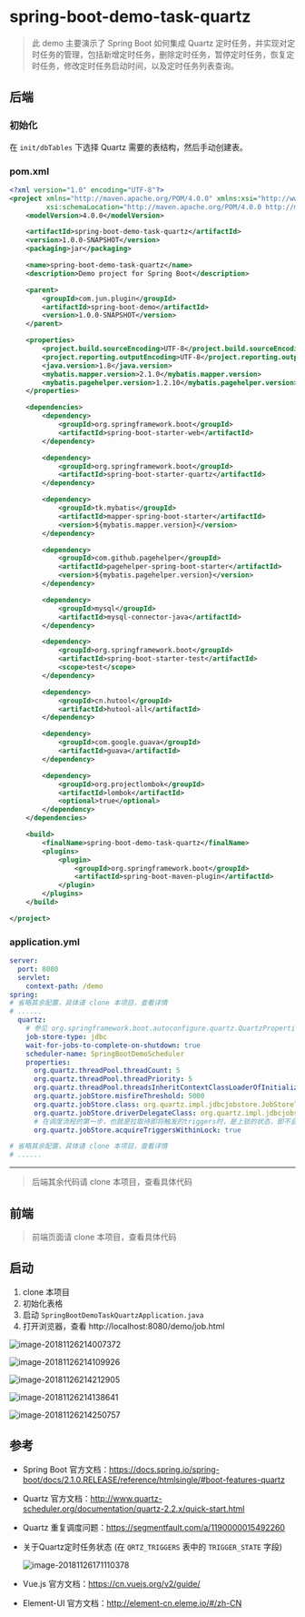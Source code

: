 # spring-boot-demo-task-quartz

> 此 demo 主要演示了 Spring Boot 如何集成 Quartz 定时任务，并实现对定时任务的管理，包括新增定时任务，删除定时任务，暂停定时任务，恢复定时任务，修改定时任务启动时间，以及定时任务列表查询。

## 后端

### 初始化

在 `init/dbTables` 下选择 Quartz 需要的表结构，然后手动创建表。

### pom.xml

```xml
<?xml version="1.0" encoding="UTF-8"?>
<project xmlns="http://maven.apache.org/POM/4.0.0" xmlns:xsi="http://www.w3.org/2001/XMLSchema-instance"
         xsi:schemaLocation="http://maven.apache.org/POM/4.0.0 http://maven.apache.org/xsd/maven-4.0.0.xsd">
    <modelVersion>4.0.0</modelVersion>

    <artifactId>spring-boot-demo-task-quartz</artifactId>
    <version>1.0.0-SNAPSHOT</version>
    <packaging>jar</packaging>

    <name>spring-boot-demo-task-quartz</name>
    <description>Demo project for Spring Boot</description>

    <parent>
        <groupId>com.jun.plugin</groupId>
        <artifactId>spring-boot-demo</artifactId>
        <version>1.0.0-SNAPSHOT</version>
    </parent>

    <properties>
        <project.build.sourceEncoding>UTF-8</project.build.sourceEncoding>
        <project.reporting.outputEncoding>UTF-8</project.reporting.outputEncoding>
        <java.version>1.8</java.version>
        <mybatis.mapper.version>2.1.0</mybatis.mapper.version>
        <mybatis.pagehelper.version>1.2.10</mybatis.pagehelper.version>
    </properties>

    <dependencies>
        <dependency>
            <groupId>org.springframework.boot</groupId>
            <artifactId>spring-boot-starter-web</artifactId>
        </dependency>

        <dependency>
            <groupId>org.springframework.boot</groupId>
            <artifactId>spring-boot-starter-quartz</artifactId>
        </dependency>

        <dependency>
            <groupId>tk.mybatis</groupId>
            <artifactId>mapper-spring-boot-starter</artifactId>
            <version>${mybatis.mapper.version}</version>
        </dependency>

        <dependency>
            <groupId>com.github.pagehelper</groupId>
            <artifactId>pagehelper-spring-boot-starter</artifactId>
            <version>${mybatis.pagehelper.version}</version>
        </dependency>

        <dependency>
            <groupId>mysql</groupId>
            <artifactId>mysql-connector-java</artifactId>
        </dependency>

        <dependency>
            <groupId>org.springframework.boot</groupId>
            <artifactId>spring-boot-starter-test</artifactId>
            <scope>test</scope>
        </dependency>

        <dependency>
            <groupId>cn.hutool</groupId>
            <artifactId>hutool-all</artifactId>
        </dependency>

        <dependency>
            <groupId>com.google.guava</groupId>
            <artifactId>guava</artifactId>
        </dependency>

        <dependency>
            <groupId>org.projectlombok</groupId>
            <artifactId>lombok</artifactId>
            <optional>true</optional>
        </dependency>
    </dependencies>

    <build>
        <finalName>spring-boot-demo-task-quartz</finalName>
        <plugins>
            <plugin>
                <groupId>org.springframework.boot</groupId>
                <artifactId>spring-boot-maven-plugin</artifactId>
            </plugin>
        </plugins>
    </build>

</project>
```

### application.yml

```yaml
server:
  port: 8080
  servlet:
    context-path: /demo
spring:
# 省略其余配置，具体请 clone 本项目，查看详情
# ......
  quartz:
    # 参见 org.springframework.boot.autoconfigure.quartz.QuartzProperties
    job-store-type: jdbc
    wait-for-jobs-to-complete-on-shutdown: true
    scheduler-name: SpringBootDemoScheduler
    properties:
      org.quartz.threadPool.threadCount: 5
      org.quartz.threadPool.threadPriority: 5
      org.quartz.threadPool.threadsInheritContextClassLoaderOfInitializingThread: true
      org.quartz.jobStore.misfireThreshold: 5000
      org.quartz.jobStore.class: org.quartz.impl.jdbcjobstore.JobStoreTX
      org.quartz.jobStore.driverDelegateClass: org.quartz.impl.jdbcjobstore.StdJDBCDelegate
      # 在调度流程的第一步，也就是拉取待即将触发的triggers时，是上锁的状态，即不会同时存在多个线程拉取到相同的trigger的情况，也就避免的重复调度的危险。参考：https://segmentfault.com/a/1190000015492260
      org.quartz.jobStore.acquireTriggersWithinLock: true

# 省略其余配置，具体请 clone 本项目，查看详情
# ......
```

---

> 后端其余代码请 clone 本项目，查看具体代码

## 前端

> 前端页面请 clone 本项目，查看具体代码

## 启动

1. clone 本项目
2. 初始化表格
3. 启动 `SpringBootDemoTaskQuartzApplication.java`
4. 打开浏览器，查看 http://localhost:8080/demo/job.html 

![image-20181126214007372](assets/image-20181126214007372-3239607.png)

![image-20181126214109926](assets/image-20181126214109926-3239669.png)

![image-20181126214212905](assets/image-20181126214212905-3239732.png)

![image-20181126214138641](assets/image-20181126214138641-3239698.png)

![image-20181126214250757](assets/image-20181126214250757-3239770.png)

## 参考

- Spring Boot 官方文档：https://docs.spring.io/spring-boot/docs/2.1.0.RELEASE/reference/htmlsingle/#boot-features-quartz

- Quartz 官方文档：http://www.quartz-scheduler.org/documentation/quartz-2.2.x/quick-start.html

- Quartz 重复调度问题：https://segmentfault.com/a/1190000015492260

- 关于Quartz定时任务状态 (在 `QRTZ_TRIGGERS` 表中的 `TRIGGER_STATE` 字段)

  ![image-20181126171110378](assets/image-20181126171110378-3223470.png)

- Vue.js 官方文档：https://cn.vuejs.org/v2/guide/

- Element-UI 官方文档：http://element-cn.eleme.io/#/zh-CN
